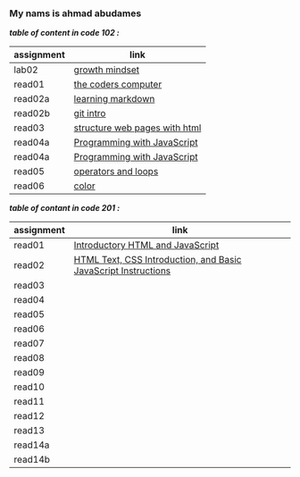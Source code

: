 ### My nams is ahmad abudames

***table of content in code 102 :***

| assignment | link |
| --- | ----------- |
| lab02 | [growth mindset](lab02.md) |
| read01 | [the coders computer](read01.md) |
| read02a | [learning markdown](read02a.md) |
| read02b |[ git intro ](read02b.md)|
| read03 | [structure web pages with html](read03.md) |
| read04a | [Programming with JavaScript](read04a.md) |
| read04a | [Programming with JavaScript](read04a.md) |
| read05 | [operators and loops](read05.md) |
| read06 | [color](read06.md) |



***table of contant in code 201 :***

| assignment | link |
| --- | ----------- |
| read01| [Introductory HTML and JavaScript](read01.md) |
| read02 | [HTML Text, CSS Introduction, and Basic JavaScript Instructions](read02.md) |
| read03| [](read03.md) |
| read04 | [](read04.md) |
| read05| [](read05.md) |
| read06 | [](read06.md) |
| read07| [](read07.md) |
| read08 | [](read08.md) |
| read09| [](read09.md) |
| read10| [](read10.md) |
| read11| [](read11.md) |
| read12 | [](read12.md) |
| read13| [](read013.md) |
| read14a | [](read14a.md) |
| read14b| [](read014b.md) |





